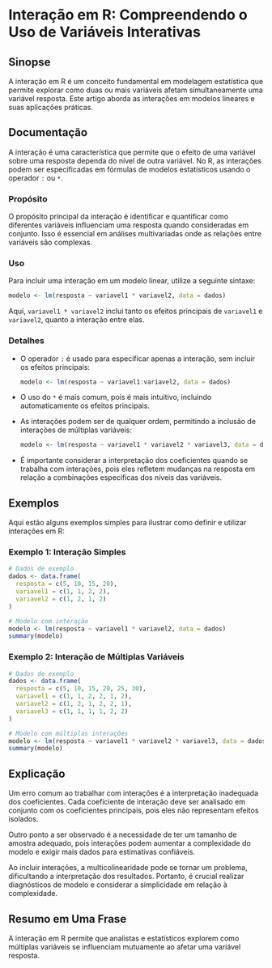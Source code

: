 <!--
Meta Description: # Interação em R: Compreendendo o Uso de Variáveis Interativas ## Sinopse A interação em R é um conceito fundamental em modelagem estatística que perm...
Meta Keywords: interação, resposta, modelo, interações, dados
-->

# Interação em R: Compreendendo o Uso de Variáveis Interativas

## Sinopse
A interação em R é um conceito fundamental em modelagem estatística que permite explorar como duas ou mais variáveis afetam simultaneamente uma variável resposta. Este artigo aborda as interações em modelos lineares e suas aplicações práticas.

## Documentação
A interação é uma característica que permite que o efeito de uma variável sobre uma resposta dependa do nível de outra variável. No R, as interações podem ser especificadas em fórmulas de modelos estatísticos usando o operador `:` ou `*`.

### Propósito
O propósito principal da interação é identificar e quantificar como diferentes variáveis influenciam uma resposta quando consideradas em conjunto. Isso é essencial em análises multivariadas onde as relações entre variáveis são complexas.

### Uso
Para incluir uma interação em um modelo linear, utilize a seguinte sintaxe:

```R
modelo <- lm(resposta ~ variavel1 * variavel2, data = dados)
```

Aqui, `variavel1 * variavel2` inclui tanto os efeitos principais de `variavel1` e `variavel2`, quanto a interação entre elas.

### Detalhes
- O operador `:` é usado para especificar apenas a interação, sem incluir os efeitos principais:
  ```R
  modelo <- lm(resposta ~ variavel1:variavel2, data = dados)
  ```

- O uso do `*` é mais comum, pois é mais intuitivo, incluindo automaticamente os efeitos principais.

- As interações podem ser de qualquer ordem, permitindo a inclusão de interações de múltiplas variáveis:
  ```R
  modelo <- lm(resposta ~ variavel1 * variavel2 * variavel3, data = dados)
  ```

- É importante considerar a interpretação dos coeficientes quando se trabalha com interações, pois eles refletem mudanças na resposta em relação a combinações específicas dos níveis das variáveis.

## Exemplos
Aqui estão alguns exemplos simples para ilustrar como definir e utilizar interações em R:

### Exemplo 1: Interação Simples
```R
# Dados de exemplo
dados <- data.frame(
  resposta = c(5, 10, 15, 20),
  variavel1 = c(1, 1, 2, 2),
  variavel2 = c(1, 2, 1, 2)
)

# Modelo com interação
modelo <- lm(resposta ~ variavel1 * variavel2, data = dados)
summary(modelo)
```

### Exemplo 2: Interação de Múltiplas Variáveis
```R
# Dados de exemplo
dados <- data.frame(
  resposta = c(5, 10, 15, 20, 25, 30),
  variavel1 = c(1, 1, 2, 2, 1, 2),
  variavel2 = c(1, 2, 1, 2, 2, 1),
  variavel3 = c(1, 1, 1, 1, 2, 2)
)

# Modelo com múltiplas interações
modelo <- lm(resposta ~ variavel1 * variavel2 * variavel3, data = dados)
summary(modelo)
```

## Explicação
Um erro comum ao trabalhar com interações é a interpretação inadequada dos coeficientes. Cada coeficiente de interação deve ser analisado em conjunto com os coeficientes principais, pois eles não representam efeitos isolados.

Outro ponto a ser observado é a necessidade de ter um tamanho de amostra adequado, pois interações podem aumentar a complexidade do modelo e exigir mais dados para estimativas confiáveis.

Ao incluir interações, a multicolinearidade pode se tornar um problema, dificultando a interpretação dos resultados. Portanto, é crucial realizar diagnósticos de modelo e considerar a simplicidade em relação à complexidade.

## Resumo em Uma Frase
A interação em R permite que analistas e estatísticos explorem como múltiplas variáveis se influenciam mutuamente ao afetar uma variável resposta.